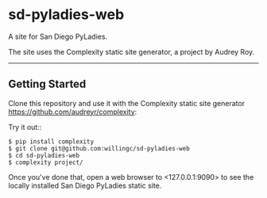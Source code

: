 sd-pyladies-web
===============

A site for San Diego PyLadies.

The site uses the Complexity static site generator, a project by Audrey Roy.


------------------

Getting Started
---------------
Clone this repository and use it with the Complexity static site 
generator <https://github.com/audreyr/complexity>:

Try it out::

    $ pip install complexity
    $ git clone git@github.com:willingc/sd-pyladies-web
    $ cd sd-pyladies-web
    $ complexity project/

Once you've done that, open a web browser to <127.0.0.1:9090> to see
the locally installed San Diego PyLadies static site.